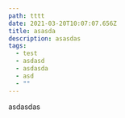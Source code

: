 ```yaml
---
path: tttt
date: 2021-03-20T10:07:07.656Z
title: asasda
description: asasdas
tags:
  - test
  - asdasd
  - asdasda
  - asd
  - ""
---
```

asdasdas